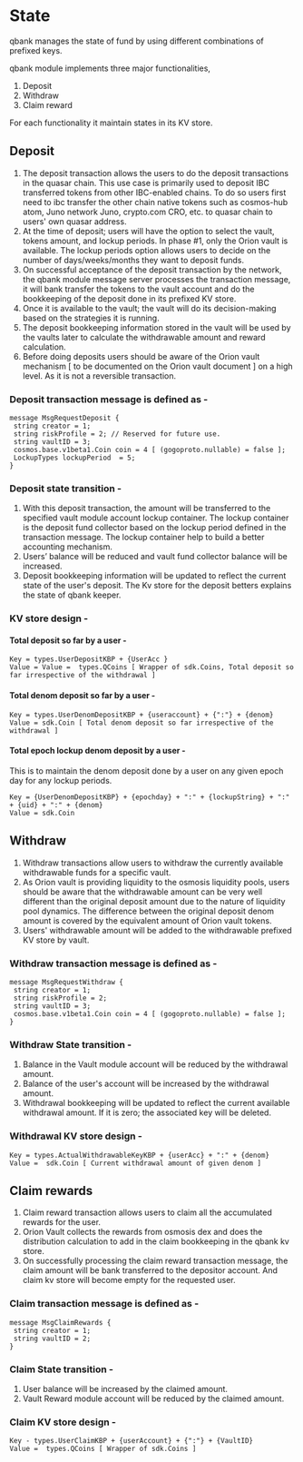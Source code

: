 # State

qbank manages the state of fund by using different combinations of prefixed keys.

qbank module implements three major functionalities,
1. Deposit 
2. Withdraw
3. Claim reward 

For each functionality it maintain states in its KV store. 

## Deposit 
1. The deposit transaction allows the users to do the deposit transactions in the quasar chain. This use case is primarily used to deposit IBC transferred tokens from other IBC-enabled chains. To do so users first need to ibc transfer the other chain native tokens such as cosmos-hub atom, Juno network Juno, crypto.com CRO, etc. to quasar chain to users' own quasar address.
2. At the time of deposit; users will have the option to select the vault, tokens amount, and lockup periods. In phase #1, only the Orion vault is available. The lockup periods option allows users to decide on the number of days/weeks/months they want to deposit funds. 
3. On successful acceptance of the deposit transaction by the network, the qbank module message server processes the transaction message, it will bank transfer the tokens to the vault account and do the bookkeeping of the deposit done in its prefixed KV store.
4. Once it is available to the vault; the vault will do its decision-making based on the strategies it is running. 
5. The deposit bookkeeping information stored in the vault will be used by the vaults later to calculate the withdrawable amount and reward calculation. 
6. Before doing deposits users should be aware of the Orion vault mechanism [ to be documented on the Orion vault document ] on a high level. As it is not a reversible transaction. 

### Deposit transaction message is defined as - 
```
message MsgRequestDeposit {
 string creator = 1;
 string riskProfile = 2; // Reserved for future use.
 string vaultID = 3;
 cosmos.base.v1beta1.Coin coin = 4 [ (gogoproto.nullable) = false ];
 LockupTypes lockupPeriod  = 5;
}
```

### Deposit state transition - 
1. With this deposit transaction, the amount will be transferred to the specified vault module account lockup container.  The lockup container is the deposit fund collector based on the lockup period defined in the transaction message. The lockup container help to build a better accounting mechanism. 
2. Users’ balance will be reduced and vault fund collector balance will be increased.
3. Deposit bookkeeping information will be updated to reflect the current state of the user's deposit.  The Kv store for the deposit betters explains the state of qbank keeper. 

### KV store design - 

#### Total deposit so far by a user - 
```
Key = types.UserDepositKBP + {UserAcc }
Value = Value =  types.QCoins [ Wrapper of sdk.Coins, Total deposit so far irrespective of the withdrawal ] 
```
#### Total denom deposit so far by a user -
```
Key = types.UserDenomDepositKBP + {useraccount} + {":"} + {denom}
Value = sdk.Coin [ Total denom deposit so far irrespective of the withdrawal ] 
```
#### Total epoch lockup denom deposit by a user - 
This is to maintain the denom deposit done by a user on any given epoch day for any lockup periods. 
```
Key = {UserDenomDepositKBP} + {epochday} + ":" + {lockupString} + ":" + {uid} + ":" + {denom}
Value = sdk.Coin 
```

## Withdraw 

1. Withdraw transactions allow users to withdraw the currently available withdrawable funds for a specific vault.
2. As Orion vault is providing liquidity to the osmosis liquidity pools, users should be aware that the withdrawable amount can be very well different than the original deposit amount due to the nature of liquidity pool dynamics. The difference between the original deposit denom amount is covered by the equivalent amount of Orion vault tokens.  
3. Users' withdrawable amount will be added to the withdrawable prefixed KV store by vault.

### Withdraw transaction message is defined as - 

```
message MsgRequestWithdraw {
 string creator = 1;
 string riskProfile = 2;
 string vaultID = 3;
 cosmos.base.v1beta1.Coin coin = 4 [ (gogoproto.nullable) = false ];
}
```

### Withdraw State transition - 
1. Balance in the Vault module account will be reduced by the withdrawal amount. 
2. Balance of the user's account will be increased by the withdrawal amount.
3. Withdrawal bookkeeping will be updated to reflect the current available withdrawal amount. If it is zero; the associated key will be deleted.

### Withdrawal KV store design - 
```
Key = types.ActualWithdrawableKeyKBP + {userAcc} + ":" + {denom}
Value =  sdk.Coin [ Current withdrawal amount of given denom ] 
```

## Claim rewards

1. Claim reward transaction allows users to claim all the accumulated rewards for the user.
2. Orion Vault collects the rewards from osmosis dex and does the distribution calculation to add in the claim bookkeeping in the qbank kv store.
3. On successfully processing the claim reward transaction message, the claim amount will be bank transferred to the depositor account. And claim kv store will become empty for the requested user.

### Claim transaction message is defined as - 

```
message MsgClaimRewards {
 string creator = 1;
 string vaultID = 2;
}
```

### Claim State transition - 
1. User balance will be increased by the claimed amount.
2. Vault Reward module account will be reduced by the claimed amount.

### Claim KV store design - 
``` 
Key - types.UserClaimKBP + {userAccount} + {":"} + {VaultID}
Value =  types.QCoins [ Wrapper of sdk.Coins ] 
```  
